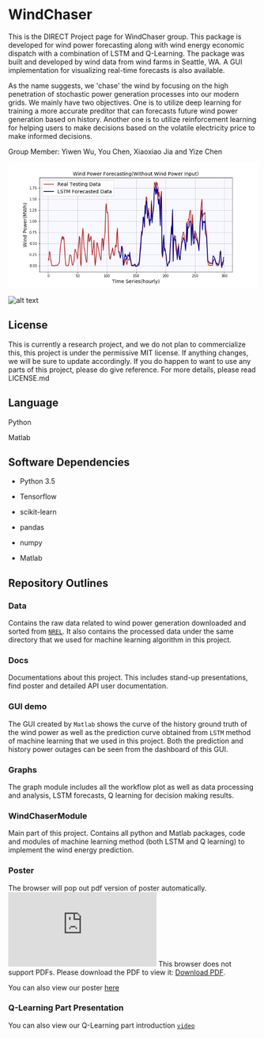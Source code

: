 # WindChaser
This is the DIRECT Project page for WindChaser group. This package is developed for wind power forecasting along with wind energy economic dispatch with a combination of LSTM and Q-Learning. The package was built and developed by wind data from wind farms in Seattle, WA. A GUI implementation for visualizing real-time forecasts is also available.

As the name suggests, we 'chase' the wind by focusing on the high penetration of stochastic power generation processes into our modern grids. We mainly have two objectives. One is to utilize deep learning for training a more accurate preditor that can forecasts future wind power generation based on history. Another one is to utilize reinforcement learning for helping users to make decisions based on the volatile electricity price to make informed decisions.

Group Member: Yiwen Wu, You Chen, Xiaoxiao Jia and Yize Chen

![alt text](https://github.com/yiwen26/WindChaser/blob/master/Graphs/Wind%20Power%20Forecasting%20(Without%20history%20power%20values%20input).png)

![alt text](https://github.com/yiwen26/WindChaser/blob/master/Graphs/1.png)

## License
This is currently a research project, and we do not plan to commercialize this, this project is under the permissive MIT license. If anything changes, we will be sure to update accordingly. If you do happen to want to use any parts of this project, please do give reference. For more details, please read LICENSE.md

## Language
Python 

Matlab

## Software Dependencies

* Python 3.5

* Tensorflow

* scikit-learn

* pandas

* numpy

* Matlab

## Repository Outlines

### Data
Contains the raw data related to wind power generation downloaded and sorted from <a href="https://www.nrel.gov/">`NREL`</a>. It also contains the processed data under the same directory that we used for machine learning algorithm in this project.

### Docs
Documentations about this project. This includes stand-up presentations, find poster and detailed API user documentation.

### GUI demo
The GUI created by `Matlab` shows the curve of the history ground truth of the wind power  as well as the prediction curve obtained from `LSTM` method of machine learning that we used in this project. Both the prediction and history power outages can be seen from the dashboard of this GUI.


### Graphs
The graph module includes all the workflow plot as well as data processing and analysis, LSTM forecasts, Q learning for decision making results.

### WindChaserModule
Main part of this project. Contains all python and Matlab packages, code and modules of machine learning method (both LSTM and Q learning) to implement the wind energy prediction.

### Poster
The browser will pop out pdf version of poster automatically.
<object data="http://blogs.uw.edu/yizechen/files/2018/03/Poster.pdf" type="application/pdf" width="700px" height="700px">
    <embed src="http://blogs.uw.edu/yizechen/files/2018/03/Poster.pdf">
        This browser does not support PDFs. Please download the PDF to view it: <a href="http://blogs.uw.edu/yizechen/files/2018/03/Poster.pdf">Download PDF</a>.</p>
    </embed>
</object>

You can also view our poster [here](https://github.com/yiwen26/WindChaser/blob/master/Docs/Presentation%20and%20posters/Poster.pdf)


### Q-Learning Part Presentation
You can also view our Q-Learning part introduction <a href="https://www.dropbox.com/s/avw5zm5t86dw7dq/Yize%20Part.mp4?dl=0">`video`</a>


